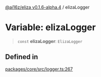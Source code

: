 [@ai16z/eliza v0.1.6-alpha.4](../index.md) / elizaLogger

# Variable: elizaLogger

> `const` **elizaLogger**: `ElizaLogger`

## Defined in

[packages/core/src/logger.ts:267](https://github.com/ai16z/eliza/blob/main/packages/core/src/logger.ts#L267)
